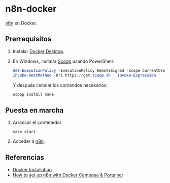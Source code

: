 # n8n-docker

[n8n](https://n8n.io) en Docker.

## Prerrequisitos

1. Instalar [Docker Desktop](https://www.docker.com/products/docker-desktop/).
2. En Windows, instalar [Scoop](https://scoop.sh) usando PowerShell:

    ```powershell
    Set-ExecutionPolicy -ExecutionPolicy RemoteSigned -Scope CurrentUser
    Invoke-RestMethod -Uri https://get.scoop.sh | Invoke-Expression
    ```

   Y después instalar los comandos necesarios:

    ```powershell
    scoop install make
    ```

## Puesta en marcha

1. Arrancar el contenedor:

    ```shell
    make start
    ```

2. Acceder a [n8n](http://localhost:5678).

## Referencias

- [Docker Installation](https://docs.n8n.io/hosting/installation/docker/)
- [How to set up n8n with Docker Compose & Portainer](https://jannicknijholt.nl/n8n-with-docker-compose/)

